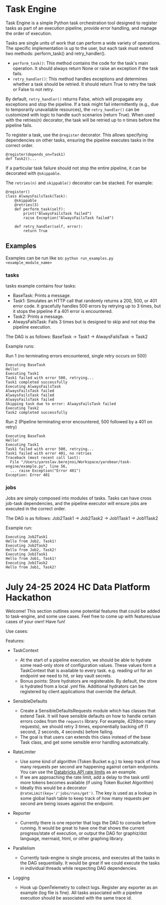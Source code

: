 # Task Engine

Task Engine is a simple Python task orchestration tool designed to register tasks as part of an execution pipeline, provide error handling, and manage the order of execution.

Tasks are single units of work that can perform a wide variety of operations. The specific implementation is up to the user, but each task must extend two methods: perform_task() and retry_handler().

- `perform_task()`: This method contains the code for the task's main operation. It should always return None or raise an exception if the task fails.
- `retry_handler()`: This method handles exceptions and determines whether a task should be retried. It should return True to retry the task or False to not retry.

By default, `retry_handler()` returns False, which will propagate any exceptions and stop the pipeline. If a task might fail intermittently (e.g., due to temporarily unavailable resources), the `retry_handler()` can be customized with logic to handle such scenarios (return True). When used with the retries(n) decorator, the task will be retried up to n times before the pipeline fails.

To register a task, use the `@register` decorator. This allows specifying dependencies on other tasks, ensuring the pipeline executes tasks in the correct order.

```
@register(depends_on=Task1)
def Task2()...
```

If a particular task failure should not stop the entire pipeline, it can be decorated with `@skippable`.

The `retries(n)` and `skippable()` decorator can be stacked. For example:

```
@register()
class AlwaysFailsTask(Task):
    @skippable
    @retries(3)
    def perform_task(self):
        print("AlwaysFailsTask failed")
        raise Exception("AlwaysFailsTask failed")
    
    def retry_handler(self, error):
        return True
```

## Examples

Examples can be run like so: `python run_examples.py <example_module_name>`


### tasks
tasks example contains four tasks:

- BaseTask: Prints a message.
- Task1: Simulates an HTTP call that randomly returns a 200, 500, or 401 error code. It gracefully handles 500 errors by retrying up to 3 times, but it stops the pipeline if a 401 error is encountered.
- Task2: Prints a message.
- AlwaysFailsTask: Fails 3 times but is designed to skip and not stop the pipeline execution.

The DAG is as follows: BaseTask -> Task1 -> AlwaysFailsTask -> Task2

Example runs:

Run 1 (no terminating errors encountered, single retry occurs on 500)
```
Executing BaseTask
Hello!
Executing Task1
Task1 failed with error 500, retrying...
Task1 completed successfully
Executing AlwaysFailsTask
AlwaysFailsTask failed
AlwaysFailsTask failed
AlwaysFailsTask failed
Skipping task due to error: AlwaysFailsTask failed
Executing Task2
Task2 completed successfully
```

Run 2 (Pipeline terminating error encountered, 500 followed by a 401 on retry)
```
Executing BaseTask
Hello!
Executing Task1
Task1 failed with error 500, retrying...
Task1 failed with error 401, no retries
Traceback (most recent call last):
  File "/Users/yaroslav.berejnoi/Workspace/yarobear/task-engine/example.py", line 56,
  ... raise Exception("Error 401")
Exception: Error 401
```

### jobs

Jobs are simply composed into modules of tasks. Tasks can have cross job-task dependencies, and the pipeline executor will ensure jobs are executed in the correct order.

The DAG is as follows: Job2Task1 -> Job2Task2 -> Job1Task1 -> Job1Task2

Example run:

```
Executing Job2Task1
Hello from Job2, Task1!
Executing Job2Task2
Hello from Job2, Task2!
Executing Job1Task1
Hello from Job1, Task1!
Executing Job1Task2
Hello from Job1, Task2!
```

# July 24-25 2024 HC Data Platform Hackathon

Welcome! This section outlines some potential features that could be added to task-engine, and some use cases. Feel free to come up with features/use cases of your own!
Have fun!

Use cases:

Features:

- TaskContext
  - At the start of a pipeline execution, we should be able to hydrate some read-only store of configuration values. These values form a TaskContext that is available to every task. e.g. reading url for an endpoint we need to hit, or key vault secrets.
  - Bonus points: Store hydrators are registerable. By default, the store is hydrated from a local .yml file. Additional hydrators can be registered by client applications that override the default.

- SensibleDefaults
  - Create a SensibleDefaultsRequests module which has classes that extend Task. It will have sensible defaults on how to handle certain errors codes from the `requests` library. For example, 429(too many requests), we should retry 3 times, exponentially backing off (1 second, 2 seconds, 4 seconds) before failing.
  - The goal is that users can extends this class instead of the base Task class, and get some sensible error handling automatically.

- RateLimiter
  - Use some kind of algorithm (Token Bucket e.g.) to keep track of how many requests per second are happening against certain endpoints. You can use the [Databricks API rate limits](https://docs.databricks.com/en/resources/limits.html#limits-api-rate-limits) as an example.
  - If we are approaching the rate limit, add a delay to the task until more tokens becomes available (if using Token Bucket Algorithm)
  - Ideally this would be a decorator `@rateLimit(key='/'jobs/runs/get')`. The key is used as a lookup in some global hash table to keep track of how many requests per second are being issues against the endpoint.

- Reporter
  - Currently there is one reporter that logs the DAG to console before running. It would be great to have one that shows the current progress/state of execution, or output the DAG for graphiz/dot language, mermaid, html, or other graphing library.

- Parallelism
  - Currently task-engine is single process, and executes all the tasks in the DAG sequentially. It would be great if we could execute the tasks in individual threads while respecting DAG dependencies.

- Logging
  - Hook up OpenTelemetry to collect logs. Register any exporter as an example (log file is fine). All tasks associated with a pipeline execution should be associated with the same trace id.